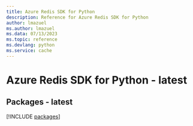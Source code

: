 ```yaml
---
title: Azure Redis SDK for Python
description: Reference for Azure Redis SDK for Python
author: lmazuel
ms.author: lmazuel
ms.data: 07/13/2023
ms.topic: reference
ms.devlang: python
ms.service: cache
---
```

# Azure Redis SDK for Python - latest
## Packages - latest
[!INCLUDE [packages](redis-index.md)]
